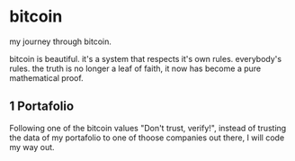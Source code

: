 # bitcoin

my journey through bitcoin.

bitcoin is beautiful. it's a system that respects it's own rules. everybody's rules. the truth is no longer a leaf of faith, it now has become a pure mathematical proof.

## 1 Portafolio

Following one of the bitcoin values "Don't trust, verify!", instead of trusting the data of my portafolio to one of thoose companies out there, I will code my way out.

